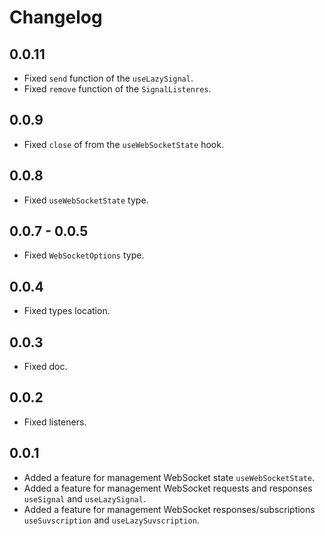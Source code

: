 # Changelog

## 0.0.11

- Fixed `send` function of the `useLazySignal`.
- Fixed `remove` function of the `SignalListenres`.

## 0.0.9

- Fixed `close` of from the `useWebSocketState` hook.

## 0.0.8

- Fixed `useWebSocketState` type.

## 0.0.7 - 0.0.5

- Fixed `WebSocketOptions` type.

## 0.0.4

- Fixed types location.

## 0.0.3

- Fixed doc.

## 0.0.2

- Fixed listeners.

## 0.0.1

- Added a feature for management WebSocket state `useWebSocketState`.
- Added a feature for management WebSocket requests and responses `useSignal` and `useLazySignal`.
- Added a feature for management WebSocket responses/subscriptions `useSuvscription` and `useLazySuvscription`.

